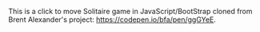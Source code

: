This is a click to move Solitaire game in JavaScript/BootStrap cloned from Brent Alexander's project: https://codepen.io/bfa/pen/ggGYeE.